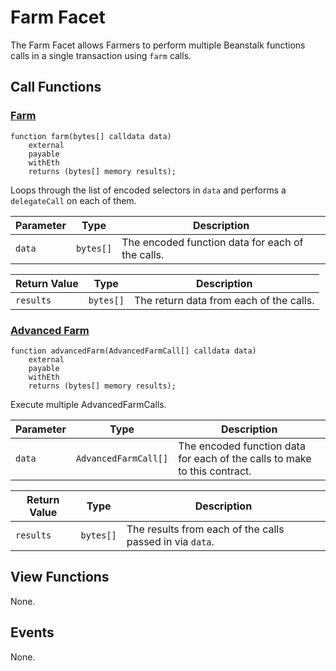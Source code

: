 # Farm Facet

The Farm Facet allows Farmers to perform multiple Beanstalk functions calls in a single transaction using `farm` calls.

## Call Functions

### [Farm](https://github.com/BeanstalkFarms/Beanstalk/blob/fd132ae4eda02e502441c3d28d04ad2c21b4e339/protocol/contracts/farm/facets/FarmFacet.sol#L35)

```solidity
function farm(bytes[] calldata data)
    external
    payable
    withEth
    returns (bytes[] memory results);
```

Loops through the list of encoded selectors in `data` and performs a `delegateCall` on each of them.

| Parameter | Type      | Description                                      |
| --------- | --------- | ------------------------------------------------ |
| `data`    | `bytes[]` | The encoded function data for each of the calls. |

| Return Value | Type      | Description                             |
| ------------ | --------- | --------------------------------------- |
| `results`    | `bytes[]` | The return data from each of the calls. |

### [Advanced Farm](https://github.com/BeanstalkFarms/Beanstalk/blob/fd132ae4eda02e502441c3d28d04ad2c21b4e339/protocol/contracts/farm/facets/FarmFacet.sol#L53)

```solidity
function advancedFarm(AdvancedFarmCall[] calldata data)
    external
    payable
    withEth
    returns (bytes[] memory results);
```

Execute multiple AdvancedFarmCalls.

| Parameter | Type                 | Description                                                               |
| --------- | -------------------- | ------------------------------------------------------------------------- |
| `data`    | `AdvancedFarmCall[]` | The encoded function data for each of the calls to make to this contract. |

| Return Value | Type      | Description                                              |
| ------------ | --------- | -------------------------------------------------------- |
| `results`    | `bytes[]` | The results from each of the calls passed in via `data`. |

## View Functions

None.

## Events

None.
